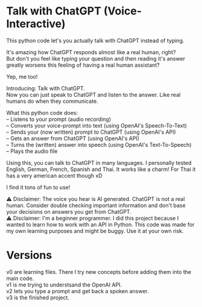 # Talk with ChatGPT (Voice-Interactive)
This python code let's you actually talk with ChatGPT instead of typing.

It's amazing how ChatGPT responds almost like a real human, right?  
But don't you feel like typing your question and then reading it's answer greatly worsens this feeling of having a real human assistant?

Yep, me too!

Introducing: Talk with ChatGPT.  
Now you can just speak to ChatGPT and listen to the answer. Like real humans do when they communicate.

What this python code does:  
– Listens to your prompt (audio recording)  
– Converts your voice-prompt into text (using OpenAI's Speech-To-Text)  
– Sends your (now written) prompt to ChatGPT (using OpenAI's API)  
– Gets an answer from ChatGPT (using OpenAI's API)  
– Turns the (written) answer into speech (using OpenAI's Text-To-Speech)  
– Plays the audio file


Using this, you can talk to ChatGPT in many languages. I personally tested English, German, French, Spanish and Thai. It works like a charm! For Thai it has a very american accent though xD

I find it tons of fun to use!


⚠️ Disclaimer: The voice you hear is AI generated. ChatGPT is not a real human. Consider double checking important information and don't base your decisions on answers you get from ChatGPT.  
⚠️ Disclaimer: I'm a beginner programmer. I did this project because I wanted to learn how to work with an API in Python. This code was made for my own learning purposes and might be buggy. Use it at your own risk.


# Versions

v0 are learning files. There I try new concepts before adding them into the main code.  
v1 is me trying to understsand the OpenAI API.  
v2 lets you type a prompt and get back a spoken answer.  
v3 is the finished project.
